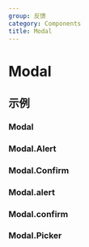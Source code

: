 ```yaml
---
group: 反馈
category: Components
title: Modal
---
```


# Modal

## 示例

### Modal

<code src="./demos/Modal/index.jsx"></code>

### Modal.Alert

<code src="./demos/Alert1/index.jsx"></code>

### Modal.Confirm

<code src="./demos/Confirm1/index.jsx"></code>

### Modal.alert

<code src="./demos/alert/index.jsx"></code>

### Modal.confirm

<code src="./demos/confirm/index.jsx"></code>

### Modal.Picker

<code src="./demos/Picker/index.jsx"></code>
